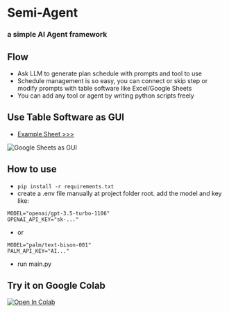 # Semi-Agent
### a simple AI Agent framework

## Flow
* Ask LLM to generate plan schedule with prompts and tool to use
* Schedule management is so easy, you can connect or skip step or modify prompts with table software like Excel/Google Sheets
* You can add any tool or agent by writing python scripts freely

## Use Table Software as GUI
* [Example Sheet >>>](https://docs.google.com/spreadsheets/d/1piAvmWc_-5mVxMqRDOBirWC08NGoiQ5THpKntcE-md0/edit?usp=sharing)


![Google Sheets as GUI](https://github.com/etrobot/semi-agent/assets/3889058/68848daf-329c-49d3-9a21-c8d055ad3f46)

## How to use
* ```pip install -r requirements.txt```
* create a .env file manually at project folder root. add the model and key like:
```
MODEL="openai/gpt-3.5-turbo-1106"
OPENAI_API_KEY="sk-..."
``` 
* or
```
MODEL="palm/text-bison-001"
PALM_API_KEY="AI..."
```
* run main.py

## Try it on Google Colab

[![Open In Colab](https://colab.research.google.com/assets/colab-badge.svg)](https://colab.research.google.com/drive/1efxYRVsC_b4a1E2Mqz6qX3cDy9YNnJNL?usp=sharing)